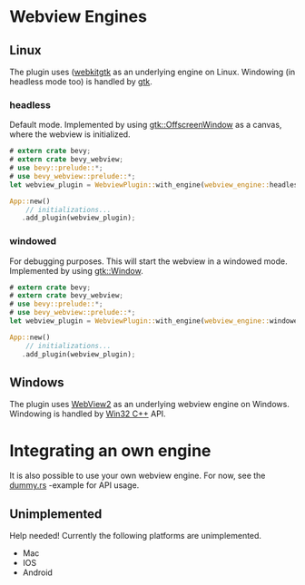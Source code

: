 # Webview Engines

## Linux

The plugin uses ([webkitgtk](https://webkitgtk.org/) as an underlying engine on Linux. Windowing (in headless mode too) is handled by [gtk](https://www.gtk.org/).

### headless

Default mode. Implemented by using [gtk::OffscreenWindow](https://docs.gtk.org/gtk3/class.OffscreenWindow.html) as a canvas, where the webview is initialized.

```rust
# extern crate bevy;
# extern crate bevy_webview;
# use bevy::prelude::*;
# use bevy_webview::prelude::*;
let webview_plugin = WebviewPlugin::with_engine(webview_engine::headless);

App::new()
    // initializations...
   .add_plugin(webview_plugin);
```

### windowed

For debugging purposes. This will start the webview in a windowed mode. Implemented by using [gtk::Window](https://docs.gtk.org/gtk3/class.Window.html).

```rust
# extern crate bevy;
# extern crate bevy_webview;
# use bevy::prelude::*;
# use bevy_webview::prelude::*;
let webview_plugin = WebviewPlugin::with_engine(webview_engine::windowed);

App::new()
    // initializations...
   .add_plugin(webview_plugin);
```

## Windows

The plugin uses [WebView2](https://developer.microsoft.com/en-us/microsoft-edge/webview2/) as an underlying webview engine on Windows. Windowing is handled by [Win32 C++](https://docs.microsoft.com/en-us/windows/win32/learnwin32/learn-to-program-for-windows) API.

# Integrating an own engine

It is also possible to use your own webview engine. For now, see the [dummy.rs](https://github.com/blaind/bevy_webview/blob/main/crates/headless_webview/src/engines/dummy.rs) -example for API usage.

## Unimplemented

Help needed! Currently the following platforms are unimplemented.

- Mac
- IOS
- Android
